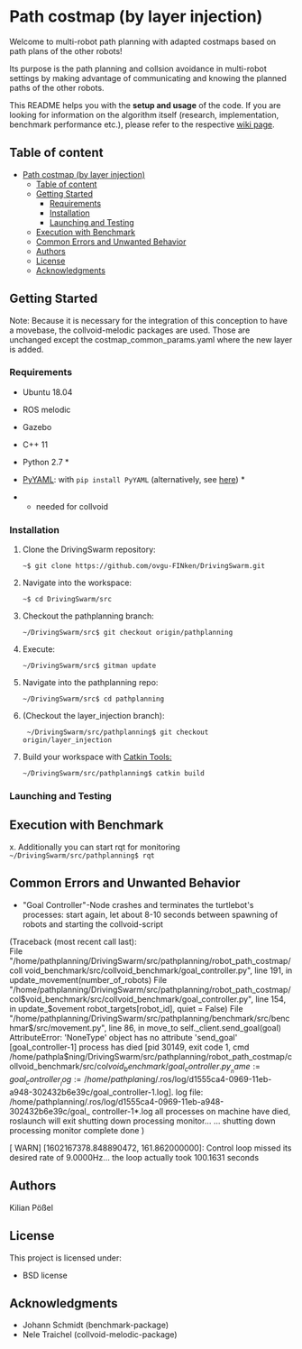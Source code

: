 # Path costmap (by layer injection)
Welcome to multi-robot path planning with adapted costmaps based on path plans of the other robots! 

Its purpose is the path planning and collsion avoidance in multi-robot settings by making advantage of communicating and knowing the planned paths of the other robots.

This README helps you with the **setup and usage** of the code. If you are looking for information on the algorithm itself (research, implementation, benchmark performance etc.), please refer to the respective [wiki page](https://github.com/ovgu-FINken/multi_robot_path_planning/wiki/Implemented-Algorithms:-Collvoid).

## Table of content
- [Path costmap (by layer injection)](#path-costmap-by-layer-injection)
  - [Table of content](#table-of-content)
  - [Getting Started](#getting-started)
    - [Requirements](#requirements)
    - [Installation](#installation)
    - [Launching and Testing](#launching-and-testing)
  - [Execution with Benchmark](#execution-with-benchmark)
  - [Common Errors and Unwanted Behavior](#common-errors-and-unwanted-behavior)
  - [Authors](#authors)
  - [License](#license)
  - [Acknowledgments](#acknowledgments)
  
## Getting Started  

Note: Because it is necessary for the integration of this conception to have a movebase, the collvoid-melodic packages are used. Those are unchanged except the costmap_common_params.yaml where the new layer is added.

### Requirements
- Ubuntu 18.04
- ROS melodic
- Gazebo
- C++ 11

- Python 2.7 *
- [PyYAML](https://pypi.org/project/PyYAML/): with `pip install PyYAML` (alternatively, see [here](https://pyyaml.org/wiki/PyYAML)) *

* - needed for collvoid

### Installation

 1. Clone the DrivingSwarm repository: 
      ```
      ~$ git clone https://github.com/ovgu-FINken/DrivingSwarm.git
      ```

  2. Navigate into the workspace: 
      ```
      ~$ cd DrivingSwarm/src
      ```

  3. Checkout the pathplanning branch:
      ```
      ~/DrivingSwarm/src$ git checkout origin/pathplanning 
      ```

  4. Execute:
      ```
      ~/DrivingSwarm/src$ gitman update
      ```

  5. Navigate into the pathplanning repo: 
      ```
      ~/DrivingSwarm/src$ cd pathplanning
      ```

  6. (Checkout the layer_injection branch): 
      ```
       ~/DrivingSwarm/src/pathplanning$ git checkout origin/layer_injection
      ```

  7. Build your workspace with [Catkin Tools: ](https://catkin-tools.readthedocs.io/en/latest/verbs/catkin_build.html)
      ```
      ~/DrivingSwarm/src/pathplanning$ catkin build
      ```

### Launching and Testing



## Execution with Benchmark

x. Additionally you can start rqt for monitoring
      ```
      ~/DrivingSwarm/src/pathplanning$ rqt
      ```

## Common Errors and Unwanted Behavior

- "Goal Controller"-Node crashes and terminates the turtlebot's processes: start again, let about 8-10 seconds between spawning of robots and starting the collvoid-script

(Traceback (most recent call last):                                              
  File "/home/pathplanning/DrivingSwarm/src/pathplanning/robot_path_costmap/coll
void_benchmark/src/collvoid_benchmark/goal_controller.py", line 191, in <module>
    update_movement(number_of_robots)
  File "/home/pathplanning/DrivingSwarm/src/pathplanning/robot_path_costmap/col$void_benchmark/src/collvoid_benchmark/goal_controller.py", line 154, in update_$ovement
    robot_targets[robot_id], quiet = False)
  File "/home/pathplanning/DrivingSwarm/src/pathplanning/benchmark/src/benchmar$/src/movement.py", line 86, in move_to
    self._client.send_goal(goal)
AttributeError: 'NoneType' object has no attribute 'send_goal'
[goal_controller-1] process has died [pid 30149, exit code 1, cmd /home/pathpla$ning/DrivingSwarm/src/pathplanning/robot_path_costmap/collvoid_benchmark/src/co$lvoid_benchmark/goal_controller.py __name:=goal_controller __log:=/home/pathpla$ning/.ros/log/d1555ca4-0969-11eb-a948-302432b6e39c/goal_controller-1.log].
log file: /home/pathplanning/.ros/log/d1555ca4-0969-11eb-a948-302432b6e39c/goal_
controller-1*.log
all processes on machine have died, roslaunch will exit
shutting down processing monitor...
... shutting down processing monitor complete
done
)
  
  
  
  [ WARN] [1602167378.848890472, 161.862000000]: Control loop missed its desired rate of 9.0000Hz... the loop actually took 100.1631 seconds 
  
## Authors
Kilian Pößel


## License
This project is licensed under:
- BSD license 

## Acknowledgments
- Johann Schmidt (benchmark-package)
- Nele Traichel (collvoid-melodic-package)

